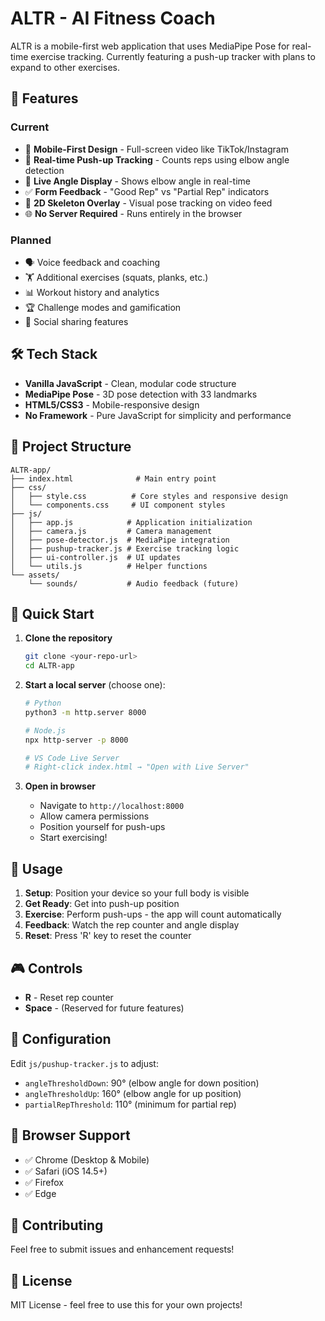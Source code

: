 # ALTR - AI Fitness Coach

ALTR is a mobile-first web application that uses MediaPipe Pose for real-time exercise tracking. Currently featuring a push-up tracker with plans to expand to other exercises.

## 🚀 Features

### Current
- 📱 **Mobile-First Design** - Full-screen video like TikTok/Instagram
- 🎯 **Real-time Push-up Tracking** - Counts reps using elbow angle detection
- 📐 **Live Angle Display** - Shows elbow angle in real-time
- ✅ **Form Feedback** - "Good Rep" vs "Partial Rep" indicators
- 🦴 **2D Skeleton Overlay** - Visual pose tracking on video feed
- 🌐 **No Server Required** - Runs entirely in the browser

### Planned
- 🗣️ Voice feedback and coaching
- 🏋️ Additional exercises (squats, planks, etc.)
- 📊 Workout history and analytics
- 🏆 Challenge modes and gamification
- 👥 Social sharing features

## 🛠️ Tech Stack

- **Vanilla JavaScript** - Clean, modular code structure
- **MediaPipe Pose** - 3D pose detection with 33 landmarks
- **HTML5/CSS3** - Mobile-responsive design
- **No Framework** - Pure JavaScript for simplicity and performance

## 📁 Project Structure

```
ALTR-app/
├── index.html              # Main entry point
├── css/
│   ├── style.css          # Core styles and responsive design
│   └── components.css     # UI component styles
├── js/
│   ├── app.js            # Application initialization
│   ├── camera.js         # Camera management
│   ├── pose-detector.js  # MediaPipe integration
│   ├── pushup-tracker.js # Exercise tracking logic
│   ├── ui-controller.js  # UI updates
│   └── utils.js          # Helper functions
└── assets/
    └── sounds/           # Audio feedback (future)
```

## 🚀 Quick Start

1. **Clone the repository**
   ```bash
   git clone <your-repo-url>
   cd ALTR-app
   ```

2. **Start a local server** (choose one):
   ```bash
   # Python
   python3 -m http.server 8000

   # Node.js
   npx http-server -p 8000

   # VS Code Live Server
   # Right-click index.html → "Open with Live Server"
   ```

3. **Open in browser**
   - Navigate to `http://localhost:8000`
   - Allow camera permissions
   - Position yourself for push-ups
   - Start exercising!

## 📱 Usage

1. **Setup**: Position your device so your full body is visible
2. **Get Ready**: Get into push-up position
3. **Exercise**: Perform push-ups - the app will count automatically
4. **Feedback**: Watch the rep counter and angle display
5. **Reset**: Press 'R' key to reset the counter

## 🎮 Controls

- **R** - Reset rep counter
- **Space** - (Reserved for future features)

## 🔧 Configuration

Edit `js/pushup-tracker.js` to adjust:
- `angleThresholdDown`: 90° (elbow angle for down position)
- `angleThresholdUp`: 160° (elbow angle for up position)
- `partialRepThreshold`: 110° (minimum for partial rep)

## 📱 Browser Support

- ✅ Chrome (Desktop & Mobile)
- ✅ Safari (iOS 14.5+)
- ✅ Firefox
- ✅ Edge

## 🤝 Contributing

Feel free to submit issues and enhancement requests!

## 📄 License

MIT License - feel free to use this for your own projects!